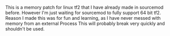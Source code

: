 This is a memory patch for linux tf2 that I have already made in sourcemod before.
However I'm just waiting for sourcemod to fully support 64 bit tf2.
Reason I made this was for fun and learning, as I have never messed with memory from an external Process
This will probably break very quickly and shouldn't be used.
